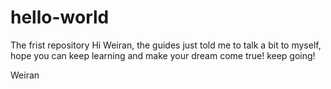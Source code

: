 # hello-world
The frist repository
Hi Weiran,
the guides just told me to talk a bit to myself,
hope you can keep learning and make your dream come true!
keep going!

Weiran
